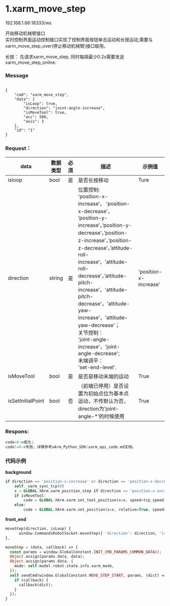 
# 1.xarm\_move\_step

192.168.1.66:18333/ws

开始移动机械臂接口\
实时控制界面运动控制接口实现了控制界面按钮单击运动和长按运动,需要与xarm\_move\_step\_over(停止移动机械臂)接口联用。

长按： 先请求xarm\_move\_step, 同时每隔最少0.2s需要发送xarm\_move\_step\_online.

### **Message** 

```applescript

{
    "cmd": "xarm_move_step",
    "data": {
        "isLoop": true,
        "direction": "joint-angle-increase",
        "isMoveTool": true,
        "acc": 500,
        "axis": 3
    },
    "id": "1"
}
```



### Request：

   

|  data    | 数据类型  |  必须    |           描述           | 示例值 |
| ---------- | ------------- | ----------|------------------------ |----------|
| isloop | bool | 是 | 是否长按移动 | Ture |
| direction | string | 是 | 位置控制:<br/>'position-x-increase’， 'position-x-decrease’， ’position-y-increase’，’position-y-decrease’，’position-z-increase’，’position-z-decrease’，’attitude-roll-increase’，'attitude-roll-decrease'，’attitude-pitch-increase’，'attitude-pitch-decrease'，'attitude-yaw-increase'，'attitude-yaw-decrease'；<br/>关节控制：<br/>'joint-angle-increase'，'joint-angle-decrease';<br/>末端调平：<br/>'set-end-level'. | 'position-x-increase’ |
| isMoveTool | bool | 是 | 是否是移动末端的运动 | True |
| isSetInitialPoint | bool | 否 | （前端已停用）是否设置为初始点位为基本点运动，不传默认为否，direction为'joint-angle-*’的时候使用 | True                  |

### Respons:

```php
code=0->成功；
code!=0->失败，详情参考xArm_Python_SDK/xarm_api_code.md文档。
```
### 代码示例
**background**

```php
if direction == 'position-x-increase' or direction == 'position-x-decrease':
    self._xarm_sync_tcp(0)
    x = GLOBAL.XArm.xarm_position_step if direction == 'position-x-increase' else -GLOBAL.XArm.xarm_position_step
    if isMoveTool:
        code = GLOBAL.XArm.xarm.set_tool_position(x=x, speed=tcp_speed)
    else:
        code = GLOBAL.XArm.xarm.set_position(x=x, relative=True, speed=tcp_speed)
```

**front_end**

```php
moveStep(direction, isLoop) {
      window.CommandsRobotSocket.moveStep({ 'direction': direction, 'isLoop': isLoop, 'isMoveTool': this.isToolCoord });
},

moveStep = (data, callback) => {
  const params = window.GlobalConstant.INIT_CMD_PARAMS_COMMON_DATA();
  Object.assign(params.data, data);
  Object.assign(params.data, {
    mode: self.model.robot.state.info.xarm_mode,
  });
  self.sendCmd(window.GlobalConstant.MOVE_STEP_START, params, (dict) => {
    if (callback) {
      callback(dict);
    }
  });
}
```
